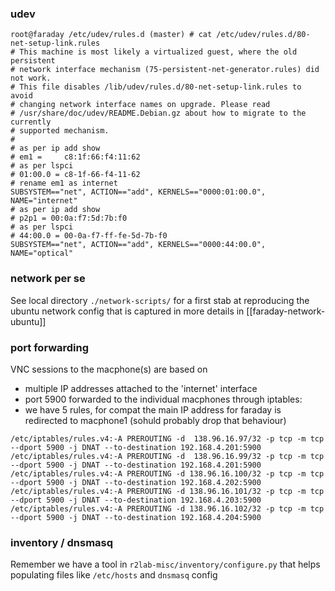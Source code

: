 ### udev

```
root@faraday /etc/udev/rules.d (master) # cat /etc/udev/rules.d/80-net-setup-link.rules
# This machine is most likely a virtualized guest, where the old persistent
# network interface mechanism (75-persistent-net-generator.rules) did not work.
# This file disables /lib/udev/rules.d/80-net-setup-link.rules to avoid
# changing network interface names on upgrade. Please read
# /usr/share/doc/udev/README.Debian.gz about how to migrate to the currently
# supported mechanism.
#
# as per ip add show
# em1 =     c8:1f:66:f4:11:62
# as per lspci
# 01:00.0 = c8-1f-66-f4-11-62
# rename em1 as internet
SUBSYSTEM=="net", ACTION=="add", KERNELS=="0000:01:00.0", NAME="internet"
# as per ip add show
# p2p1 = 00:0a:f7:5d:7b:f0
# as per lspci
# 44:00.0 = 00-0a-f7-ff-fe-5d-7b-f0
SUBSYSTEM=="net", ACTION=="add", KERNELS=="0000:44:00.0", NAME="optical"
```

### network per se

See local directory `./network-scripts/` for a first stab at reproducing the ubuntu network config that is captured in more details in [[faraday-network-ubuntu]]

### port forwarding

VNC sessions to the macphone(s) are based on
* multiple IP addresses attached to the 'internet' interface
* port 5900 forwarded to the individual macphones through iptables:
* we have 5 rules, for compat the main IP address for faraday is redirected to macphone1 (sohuld probably drop that behaviour)

```
/etc/iptables/rules.v4:-A PREROUTING -d  138.96.16.97/32 -p tcp -m tcp --dport 5900 -j DNAT --to-destination 192.168.4.201:5900
/etc/iptables/rules.v4:-A PREROUTING -d  138.96.16.99/32 -p tcp -m tcp --dport 5900 -j DNAT --to-destination 192.168.4.201:5900
/etc/iptables/rules.v4:-A PREROUTING -d 138.96.16.100/32 -p tcp -m tcp --dport 5900 -j DNAT --to-destination 192.168.4.202:5900
/etc/iptables/rules.v4:-A PREROUTING -d 138.96.16.101/32 -p tcp -m tcp --dport 5900 -j DNAT --to-destination 192.168.4.203:5900
/etc/iptables/rules.v4:-A PREROUTING -d 138.96.16.102/32 -p tcp -m tcp --dport 5900 -j DNAT --to-destination 192.168.4.204:5900
```

### inventory / dnsmasq

Remember we have a tool in `r2lab-misc/inventory/configure.py`
that helps populating files like `/etc/hosts` and `dnsmasq` config
